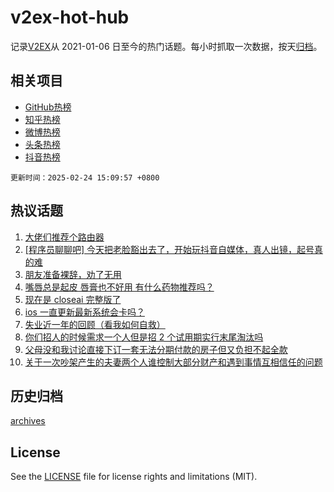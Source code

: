 # v2ex-hot-hub

 记录[V2EX](https://www.v2ex.com/)从 2021-01-06 日至今的热门话题。每小时抓取一次数据，按天[归档](archives)。
 
 ## 相关项目

- [GitHub热榜](https://github.com/lonnyzhang423/github-hot-hub)
- [知乎热榜](https://github.com/lonnyzhang423/zhihu-hot-hub)
- [微博热榜](https://github.com/lonnyzhang423/weibo-hot-hub)
- [头条热榜](https://github.com/lonnyzhang423/toutiao-hot-hub)
- [抖音热榜](https://github.com/lonnyzhang423/douyin-hot-hub)


 `更新时间：2025-02-24 15:09:57 +0800`

## 热议话题

1. [大佬们推荐个路由器](https://www.v2ex.com/t/1113697)
1. [[程序员聊聊吧] 今天把老脸豁出去了，开始玩抖音自媒体，真人出镜，起号真的难](https://www.v2ex.com/t/1113650)
1. [朋友准备裸辞，劝了无用](https://www.v2ex.com/t/1113702)
1. [嘴唇总是起皮 唇膏也不好用 有什么药物推荐吗？](https://www.v2ex.com/t/1113694)
1. [现在是 closeai 完整版了](https://www.v2ex.com/t/1113620)
1. [ios 一直更新最新系统会卡吗？](https://www.v2ex.com/t/1113618)
1. [失业近一年的回顾（看我如何自救）](https://www.v2ex.com/t/1113737)
1. [你们招人的时候需求一个人但是招 2 个试用期实行末尾淘汰吗](https://www.v2ex.com/t/1113693)
1. [父母没和我讨论直接下订一套无法分期付款的房子但又负担不起全款](https://www.v2ex.com/t/1113730)
1. [关于一次吵架产生的夫妻两个人谁控制大部分财产和遇到事情互相信任的问题](https://www.v2ex.com/t/1113724)

## 历史归档

[archives](archives)

## License

See the [LICENSE](LICENSE) file for license rights and limitations (MIT).
